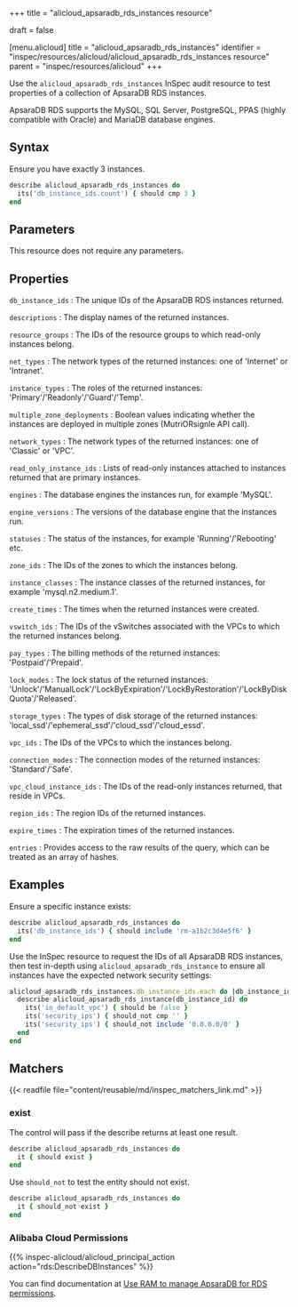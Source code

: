 +++
title = "alicloud_apsaradb_rds_instances resource"

draft = false


[menu.alicloud]
title = "alicloud_apsaradb_rds_instances"
identifier = "inspec/resources/alicloud/alicloud_apsaradb_rds_instances resource"
parent = "inspec/resources/alicloud"
+++

Use the `alicloud_apsaradb_rds_instances` InSpec audit resource to test properties of a collection of ApsaraDB RDS instances.

ApsaraDB RDS supports the MySQL, SQL Server, PostgreSQL, PPAS (highly compatible with Oracle) and MariaDB database engines.

## Syntax

Ensure you have exactly 3 instances.

```ruby
describe alicloud_apsaradb_rds_instances do
  its('db_instance_ids.count') { should cmp 3 }
end
```

## Parameters

This resource does not require any parameters.

## Properties

`db_instance_ids`
: The unique IDs of the ApsaraDB RDS instances returned.

`descriptions`
: The display names of the returned instances.

`resource_groups`
: The IDs of the resource groups to which read-only instances belong.

`net_types`
: The network types of the returned instances: one of 'Internet' or 'Intranet'.

`instance_types`
: The roles of the returned instances: 'Primary'/'Readonly'/'Guard'/'Temp'.

`multiple_zone_deployments`
: Boolean values indicating whether the instances are deployed in multiple zones (MutriORsignle API call).

`network_types`
: The network types of the returned instances: one of 'Classic' or 'VPC'.

`read_only_instance_ids`
: Lists of read-only instances attached to instances returned that are primary instances.

`engines`
: The database engines the instances run, for example 'MySQL'.

`engine_versions`
: The versions of the database engine that the instances run.

`statuses`
: The status of the instances, for example 'Running'/'Rebooting' etc.

`zone_ids`
: The IDs of the zones to which the instances belong.

`instance_classes`
: The instance classes of the returned instances, for example 'mysql.n2.medium.1'.

`create_times`
: The times when the returned instances were created.

`vswitch_ids`
: The IDs of the vSwitches associated with the VPCs to which the returned instances belong.

`pay_types`
: The billing methods of the returned instances: 'Postpaid'/'Prepaid'.

`lock_modes`
: The lock status of the returned instances: 'Unlock'/'ManualLock'/'LockByExpiration'/'LockByRestoration'/'LockByDiskQuota'/'Released'.

`storage_types`
: The types of disk storage of the returned instances: 'local_ssd'/'ephemeral_ssd'/'cloud_ssd'/'cloud_essd'.

`vpc_ids`
: The IDs of the VPCs to which the instances belong.

`connection_modes`
: The connection modes of the returned instances: 'Standard'/'Safe'.

`vpc_cloud_instance_ids`
: The IDs of the read-only instances returned, that reside in VPCs.

`region_ids`
: The region IDs of the returned instances.

`expire_times`
: The expiration times of the returned instances.

`entries`
: Provides access to the raw results of the query, which can be treated as an array of hashes.

## Examples

Ensure a specific instance exists:

```ruby
describe alicloud_apsaradb_rds_instances do
  its('db_instance_ids') { should include 'rm-a1b2c3d4e5f6' }
end
```

Use the InSpec resource to request the IDs of all ApsaraDB RDS instances, then test in-depth using `alicloud_apsaradb_rds_instance` to ensure all instances have the expected network security settings:

```ruby
alicloud_apsaradb_rds_instances.db_instance_ids.each do |db_instance_id|
  describe alicloud_apsaradb_rds_instance(db_instance_id) do
    its('in_default_vpc') { should be false }
    its('security_ips') { should_not cmp '' }
    its('security_ips') { should_not include '0.0.0.0/0' }
  end
end
```

## Matchers

{{< readfile file="content/reusable/md/inspec_matchers_link.md" >}}

### exist

The control will pass if the describe returns at least one result.

```ruby
describe alicloud_apsaradb_rds_instances do
  it { should exist }
end
```

Use `should_not` to test the entity should not exist.

```ruby
describe alicloud_apsaradb_rds_instances do
  it { should_not exist }
end
```

### Alibaba Cloud Permissions

{{% inspec-alicloud/alicloud_principal_action action="rds:DescribeDBInstances" %}}

You can find documentation at [Use RAM to manage ApsaraDB for RDS permissions](https://www.alibabacloud.com/help/doc-detail/58932.htm#section-rhd-4ll-5gb).
